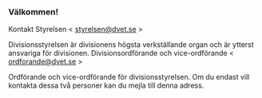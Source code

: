 ### Välkommen!

Kontakt
Styrelsen < [styrelsen@dvet.se](styrelsen@dvet.se) >

Divisionsstyrelsen är divisionens högsta verkställande organ och är ytterst ansvariga för divisionen.
Divisionsordförande och vice-ordförande < [ordforande@dvet.se](ordforande@dvet.se) >

Ordförande och vice-ordförande för divisionsstyrelsen. 
Om du endast vill kontakta dessa två personer kan du mejla till denna adress.
